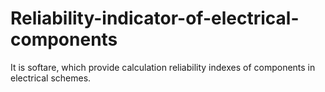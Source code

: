 # Reliability-indicator-of-electrical-components
It is softare, which provide calculation reliability indexes of components in electrical schemes.
